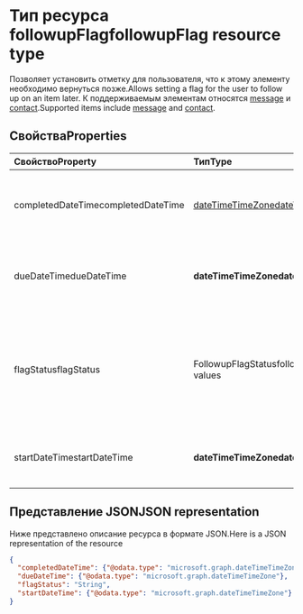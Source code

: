 # <a name="followupflag-resource-type"></a><span data-ttu-id="4bf61-101">Тип ресурса followupFlag</span><span class="sxs-lookup"><span data-stu-id="4bf61-101">followupFlag resource type</span></span>


<span data-ttu-id="4bf61-102">Позволяет установить отметку для пользователя, что к этому элементу необходимо вернуться позже.</span><span class="sxs-lookup"><span data-stu-id="4bf61-102">Allows setting a flag for the user to follow up on an item later.</span></span> <span data-ttu-id="4bf61-103">К поддерживаемым элементам относятся [message](message.md) и [contact](contact.md).</span><span class="sxs-lookup"><span data-stu-id="4bf61-103">Supported items include [message](message.md) and [contact](contact.md).</span></span>

## <a name="properties"></a><span data-ttu-id="4bf61-104">Свойства</span><span class="sxs-lookup"><span data-stu-id="4bf61-104">Properties</span></span>
| <span data-ttu-id="4bf61-105">Свойство</span><span class="sxs-lookup"><span data-stu-id="4bf61-105">Property</span></span>     | <span data-ttu-id="4bf61-106">Тип</span><span class="sxs-lookup"><span data-stu-id="4bf61-106">Type</span></span>   |<span data-ttu-id="4bf61-107">Описание</span><span class="sxs-lookup"><span data-stu-id="4bf61-107">Description</span></span>|
|:---------------|:--------|:----------|
|<span data-ttu-id="4bf61-108">completedDateTime</span><span class="sxs-lookup"><span data-stu-id="4bf61-108">completedDateTime</span></span>|[<span data-ttu-id="4bf61-109">dateTimeTimeZone</span><span class="sxs-lookup"><span data-stu-id="4bf61-109">dateTimeTimeZone</span></span>](dateTimeTimeZone.md)|<span data-ttu-id="4bf61-110">Дата и время, когда выполнение было завершено.</span><span class="sxs-lookup"><span data-stu-id="4bf61-110">The date and time that the follow-up was finished.</span></span>|
|<span data-ttu-id="4bf61-111">dueDateTime</span><span class="sxs-lookup"><span data-stu-id="4bf61-111">dueDateTime</span></span>|<span data-ttu-id="4bf61-112">**dateTimeTimeZone**</span><span class="sxs-lookup"><span data-stu-id="4bf61-112">**dateTimeTimeZone**</span></span>|<span data-ttu-id="4bf61-113">Дата и время, когда выполнение должно быть завершено.</span><span class="sxs-lookup"><span data-stu-id="4bf61-113">The date and time that the follow-up is to be finished.</span></span>|
|<span data-ttu-id="4bf61-114">flagStatus</span><span class="sxs-lookup"><span data-stu-id="4bf61-114">flagStatus</span></span>|<span data-ttu-id="4bf61-115">FollowupFlagStatus</span><span class="sxs-lookup"><span data-stu-id="4bf61-115">followupFlagStatus values</span></span>|<span data-ttu-id="4bf61-116">Состояние выполнения для элемента.</span><span class="sxs-lookup"><span data-stu-id="4bf61-116">The status for follow-up for an item.</span></span> <span data-ttu-id="4bf61-117">Возможные значения: `notFlagged`, `complete` и `flagged`.</span><span class="sxs-lookup"><span data-stu-id="4bf61-117">Possible values are `notFlagged`, `complete`, and `flagged`.</span></span>|
|<span data-ttu-id="4bf61-118">startDateTime</span><span class="sxs-lookup"><span data-stu-id="4bf61-118">startDateTime</span></span>|<span data-ttu-id="4bf61-119">**dateTimeTimeZone**</span><span class="sxs-lookup"><span data-stu-id="4bf61-119">**dateTimeTimeZone**</span></span>|<span data-ttu-id="4bf61-120">Дата и время, когда следует начать выполнение.</span><span class="sxs-lookup"><span data-stu-id="4bf61-120">The date and time that the follow-up is to begin.</span></span>|

## <a name="json-representation"></a><span data-ttu-id="4bf61-121">Представление JSON</span><span class="sxs-lookup"><span data-stu-id="4bf61-121">JSON representation</span></span>

<span data-ttu-id="4bf61-122">Ниже представлено описание ресурса в формате JSON.</span><span class="sxs-lookup"><span data-stu-id="4bf61-122">Here is a JSON representation of the resource</span></span>

<!-- {
  "blockType": "resource",
  "optionalProperties": [

  ],
  "@odata.type": "microsoft.graph.followupFlag"
}-->

```json
{
  "completedDateTime": {"@odata.type": "microsoft.graph.dateTimeTimeZone"},
  "dueDateTime": {"@odata.type": "microsoft.graph.dateTimeTimeZone"},
  "flagStatus": "String",
  "startDateTime": {"@odata.type": "microsoft.graph.dateTimeTimeZone"}
}

```

<!-- uuid: 8fcb5dbc-d5aa-4681-8e31-b001d5168d79
2015-10-25 14:57:30 UTC -->
<!-- {
  "type": "#page.annotation",
  "description": "followupFlag resource",
  "keywords": "",
  "section": "documentation",
  "tocPath": ""
}-->
